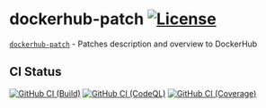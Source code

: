 # dockerhub-patch [![License][license-image]][license-url]

[`dockerhub-patch`][github-url] - Patches description and overview to DockerHub

## CI Status

[![GitHub CI (Build)][github-build-image]][github-build-url]
[![GitHub CI (CodeQL)][github-codeql-image]][github-codeql-url]
[![GitHub CI (Coverage)][github-coverage-image]][github-coverage-url]

[github-url]:https://github.com/kei-g/dockerhub-patch
[github-build-image]:https://github.com/kei-g/dockerhub-patch/actions/workflows/build.yml/badge.svg?branch=main
[github-build-url]:https://github.com/kei-g/dockerhub-patch/actions/workflows/build.yml?query=branch%3Amain
[github-codeql-image]:https://github.com/kei-g/dockerhub-patch/actions/workflows/codeql.yml/badge.svg?branch=main
[github-codeql-url]:https://github.com/kei-g/dockerhub-patch/actions/workflows/codeql.yml?query=branch%3Amain
[github-coverage-image]:https://github.com/kei-g/dockerhub-patch/actions/workflows/coverage.yml/badge.svg?branch=main
[github-coverage-url]:https://github.com/kei-g/dockerhub-patch/actions/workflows/coverage.yml?query=branch%3Amain
[license-image]:https://img.shields.io/github/license/kei-g/dockerhub-patch
[license-url]:https://github.com/kei-g/dockerhub-patch/blob/main/LICENSE
